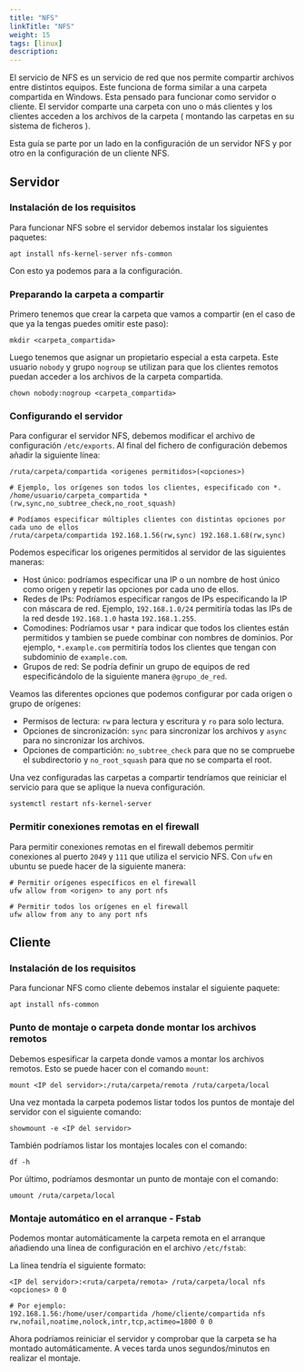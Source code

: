 ```yaml
---
title: "NFS"
linkTitle: "NFS"
weight: 15
tags: [linux]
description:  
---
```


El servicio de NFS es un servicio de red que nos permite compartir archivos entre distintos equipos. Este funciona de forma similar a una carpeta compartida en Windows.
Esta pensado para funcionar como servidor o cliente. El servidor comparte una carpeta con uno o más clientes y los clientes acceden a los archivos de la carpeta ( montando las carpetas en su sistema de ficheros ).

Esta guía se parte por un lado en la configuración de un servidor NFS y por otro en la configuración de un cliente NFS.

## Servidor

### Instalación de los requisitos
Para funcionar NFS sobre el servidor debemos instalar los siguientes paquetes:
```shell
apt install nfs-kernel-server nfs-common
```
Con esto ya podemos para a la configuración.

### Preparando la carpeta a compartir
Primero tenemos que crear la carpeta que vamos a compartir (en el caso de que ya la tengas puedes omitir este paso):
```shell
mkdir <carpeta_compartida>
```

Luego tenemos que asignar un propietario especial a esta carpeta.
Este usuario `nobody` y grupo `nogroup` se utilizan para que los clientes remotos puedan acceder a los archivos de la carpeta compartida.
```shell
chown nobody:nogroup <carpeta_compartida>
```

### Configurando el servidor
Para configurar el servidor NFS, debemos modificar el archivo de configuración `/etc/exports`. Al final del fichero de configuración debemos añadir la siguiente línea:
```shell
/ruta/carpeta/compartida <origenes permitidos>(<opciones>)

# Ejemplo, los orígenes son todos los clientes, especificado con *.
/home/usuario/carpeta_compartida *(rw,sync,no_subtree_check,no_root_squash)

# Podíamos especificar múltiples clientes con distintas opciones por cada uno de ellos
/ruta/carpeta/compartida 192.168.1.56(rw,sync) 192.168.1.68(rw,sync)
```

Podemos especificar los origenes permitidos al servidor de las siguientes maneras:
* Host único: podríamos especificar una IP o un nombre de host único como origen y repetir las opciones por cada uno de ellos.
* Redes de IPs: Podríamos especificar rangos de IPs especificando la IP con máscara de red. Ejemplo, `192.168.1.0/24` permitiría todas las IPs de la red desde `192.168.1.0` hasta `192.168.1.255`.
* Comodines: Podríamos usar `*` para indicar que todos los clientes están permitidos y tambien se puede combinar con nombres de dominios. Por ejemplo, `*.example.com` permitiría todos los clientes que tengan con subdominio de `example.com`.
* Grupos de red: Se podría definir un grupo de equipos de red especificándolo de la siguiente manera `@grupo_de_red`.

Veamos las diferentes opciones que podemos configurar por cada origen o grupo de orígenes:
* Permisos de lectura: `rw` para lectura y escritura y  `ro` para solo lectura.
* Opciones de sincronización: `sync` para sincronizar los archivos y `async` para no sincronizar los archivos.
* Opciones de compartición: `no_subtree_check` para que no se compruebe el subdirectorio y `no_root_squash` para que no se comparta el root.

Una vez configuradas las carpetas a compartir tendríamos que reiniciar el servicio para que se aplique la nueva configuración.
```shell
systemctl restart nfs-kernel-server
```

### Permitir conexiones remotas en el firewall
Para permitir conexiones remotas en el firewall debemos permitir conexiones al puerto `2049` y `111` que utiliza el servicio NFS. Con `ufw` en ubuntu se puede hacer de la siguiente manera:
```shell
# Permitir orígenes específicos en el firewall
ufw allow from <origen> to any port nfs

# Permitir todos los orígenes en el firewall
ufw allow from any to any port nfs
```

## Cliente

### Instalación de los requisitos
Para funcionar NFS como cliente debemos instalar el siguiente paquete:
```shell
apt install nfs-common
```

### Punto de montaje o carpeta donde montar los archivos remotos
Debemos espesificar la carpeta donde vamos a montar los archivos remotos. Esto se puede hacer con el comando `mount`:
```shell
mount <IP del servidor>:/ruta/carpeta/remota /ruta/carpeta/local 
```

Una vez montada la carpeta podemos listar todos los puntos de montaje del servidor con el siguiente comando:
```shell
showmount -e <IP del servidor>
``` 

También podríamos listar los montajes locales con el comando:
```shell
df -h
```

Por último, podríamos desmontar un punto de montaje con el comando:
```shell
umount /ruta/carpeta/local
```

### Montaje automático en el arranque - Fstab
Podemos montar automáticamente la carpeta remota en el arranque añadiendo una línea de configuración en el archivo `/etc/fstab`:

La línea tendría el siguiente formato:
```shell
<IP del servidor>:<ruta/carpeta/remota> /ruta/carpeta/local nfs <opciones> 0 0

# Por ejemplo:
192.168.1.56:/home/user/compartida /home/cliente/compartida nfs rw,nofail,noatime,nolock,intr,tcp,actimeo=1800 0 0
```

Ahora podríamos reiniciar el servidor y comprobar que la carpeta se ha montado automáticamente. A veces tarda unos segundos/minutos en realizar el montaje.
